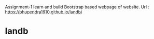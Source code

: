 
Assignment-1 learn and build 
Bootstrap based webpage of website.
Url : https://bhupendra1610.github.io/landb/

# landb

